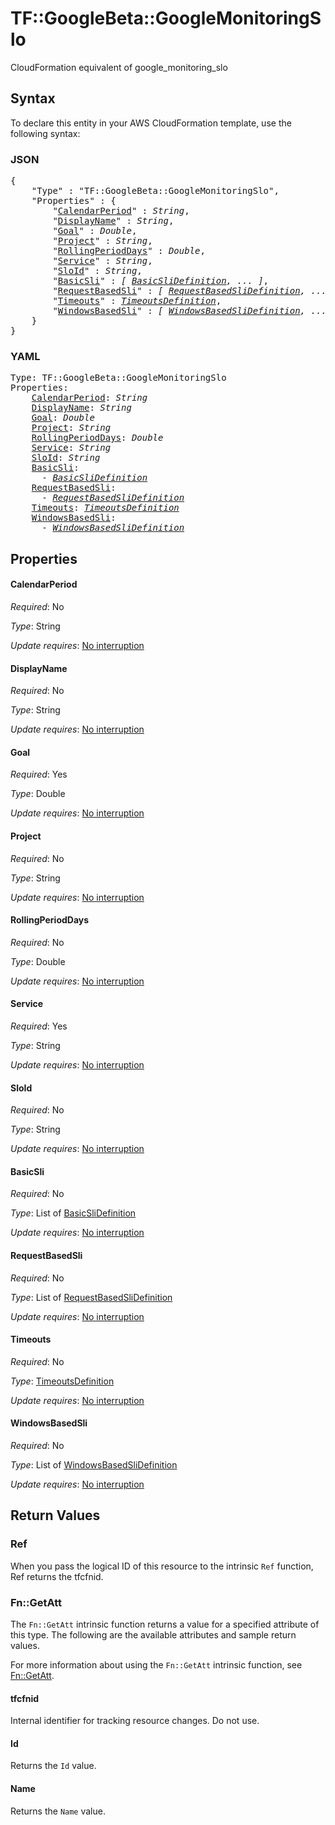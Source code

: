 # TF::GoogleBeta::GoogleMonitoringSlo

CloudFormation equivalent of google_monitoring_slo

## Syntax

To declare this entity in your AWS CloudFormation template, use the following syntax:

### JSON

<pre>
{
    "Type" : "TF::GoogleBeta::GoogleMonitoringSlo",
    "Properties" : {
        "<a href="#calendarperiod" title="CalendarPeriod">CalendarPeriod</a>" : <i>String</i>,
        "<a href="#displayname" title="DisplayName">DisplayName</a>" : <i>String</i>,
        "<a href="#goal" title="Goal">Goal</a>" : <i>Double</i>,
        "<a href="#project" title="Project">Project</a>" : <i>String</i>,
        "<a href="#rollingperioddays" title="RollingPeriodDays">RollingPeriodDays</a>" : <i>Double</i>,
        "<a href="#service" title="Service">Service</a>" : <i>String</i>,
        "<a href="#sloid" title="SloId">SloId</a>" : <i>String</i>,
        "<a href="#basicsli" title="BasicSli">BasicSli</a>" : <i>[ <a href="basicslidefinition.md">BasicSliDefinition</a>, ... ]</i>,
        "<a href="#requestbasedsli" title="RequestBasedSli">RequestBasedSli</a>" : <i>[ <a href="requestbasedslidefinition.md">RequestBasedSliDefinition</a>, ... ]</i>,
        "<a href="#timeouts" title="Timeouts">Timeouts</a>" : <i><a href="timeoutsdefinition.md">TimeoutsDefinition</a></i>,
        "<a href="#windowsbasedsli" title="WindowsBasedSli">WindowsBasedSli</a>" : <i>[ <a href="windowsbasedslidefinition.md">WindowsBasedSliDefinition</a>, ... ]</i>
    }
}
</pre>

### YAML

<pre>
Type: TF::GoogleBeta::GoogleMonitoringSlo
Properties:
    <a href="#calendarperiod" title="CalendarPeriod">CalendarPeriod</a>: <i>String</i>
    <a href="#displayname" title="DisplayName">DisplayName</a>: <i>String</i>
    <a href="#goal" title="Goal">Goal</a>: <i>Double</i>
    <a href="#project" title="Project">Project</a>: <i>String</i>
    <a href="#rollingperioddays" title="RollingPeriodDays">RollingPeriodDays</a>: <i>Double</i>
    <a href="#service" title="Service">Service</a>: <i>String</i>
    <a href="#sloid" title="SloId">SloId</a>: <i>String</i>
    <a href="#basicsli" title="BasicSli">BasicSli</a>: <i>
      - <a href="basicslidefinition.md">BasicSliDefinition</a></i>
    <a href="#requestbasedsli" title="RequestBasedSli">RequestBasedSli</a>: <i>
      - <a href="requestbasedslidefinition.md">RequestBasedSliDefinition</a></i>
    <a href="#timeouts" title="Timeouts">Timeouts</a>: <i><a href="timeoutsdefinition.md">TimeoutsDefinition</a></i>
    <a href="#windowsbasedsli" title="WindowsBasedSli">WindowsBasedSli</a>: <i>
      - <a href="windowsbasedslidefinition.md">WindowsBasedSliDefinition</a></i>
</pre>

## Properties

#### CalendarPeriod

_Required_: No

_Type_: String

_Update requires_: [No interruption](https://docs.aws.amazon.com/AWSCloudFormation/latest/UserGuide/using-cfn-updating-stacks-update-behaviors.html#update-no-interrupt)

#### DisplayName

_Required_: No

_Type_: String

_Update requires_: [No interruption](https://docs.aws.amazon.com/AWSCloudFormation/latest/UserGuide/using-cfn-updating-stacks-update-behaviors.html#update-no-interrupt)

#### Goal

_Required_: Yes

_Type_: Double

_Update requires_: [No interruption](https://docs.aws.amazon.com/AWSCloudFormation/latest/UserGuide/using-cfn-updating-stacks-update-behaviors.html#update-no-interrupt)

#### Project

_Required_: No

_Type_: String

_Update requires_: [No interruption](https://docs.aws.amazon.com/AWSCloudFormation/latest/UserGuide/using-cfn-updating-stacks-update-behaviors.html#update-no-interrupt)

#### RollingPeriodDays

_Required_: No

_Type_: Double

_Update requires_: [No interruption](https://docs.aws.amazon.com/AWSCloudFormation/latest/UserGuide/using-cfn-updating-stacks-update-behaviors.html#update-no-interrupt)

#### Service

_Required_: Yes

_Type_: String

_Update requires_: [No interruption](https://docs.aws.amazon.com/AWSCloudFormation/latest/UserGuide/using-cfn-updating-stacks-update-behaviors.html#update-no-interrupt)

#### SloId

_Required_: No

_Type_: String

_Update requires_: [No interruption](https://docs.aws.amazon.com/AWSCloudFormation/latest/UserGuide/using-cfn-updating-stacks-update-behaviors.html#update-no-interrupt)

#### BasicSli

_Required_: No

_Type_: List of <a href="basicslidefinition.md">BasicSliDefinition</a>

_Update requires_: [No interruption](https://docs.aws.amazon.com/AWSCloudFormation/latest/UserGuide/using-cfn-updating-stacks-update-behaviors.html#update-no-interrupt)

#### RequestBasedSli

_Required_: No

_Type_: List of <a href="requestbasedslidefinition.md">RequestBasedSliDefinition</a>

_Update requires_: [No interruption](https://docs.aws.amazon.com/AWSCloudFormation/latest/UserGuide/using-cfn-updating-stacks-update-behaviors.html#update-no-interrupt)

#### Timeouts

_Required_: No

_Type_: <a href="timeoutsdefinition.md">TimeoutsDefinition</a>

_Update requires_: [No interruption](https://docs.aws.amazon.com/AWSCloudFormation/latest/UserGuide/using-cfn-updating-stacks-update-behaviors.html#update-no-interrupt)

#### WindowsBasedSli

_Required_: No

_Type_: List of <a href="windowsbasedslidefinition.md">WindowsBasedSliDefinition</a>

_Update requires_: [No interruption](https://docs.aws.amazon.com/AWSCloudFormation/latest/UserGuide/using-cfn-updating-stacks-update-behaviors.html#update-no-interrupt)

## Return Values

### Ref

When you pass the logical ID of this resource to the intrinsic `Ref` function, Ref returns the tfcfnid.

### Fn::GetAtt

The `Fn::GetAtt` intrinsic function returns a value for a specified attribute of this type. The following are the available attributes and sample return values.

For more information about using the `Fn::GetAtt` intrinsic function, see [Fn::GetAtt](https://docs.aws.amazon.com/AWSCloudFormation/latest/UserGuide/intrinsic-function-reference-getatt.html).

#### tfcfnid

Internal identifier for tracking resource changes. Do not use.

#### Id

Returns the <code>Id</code> value.

#### Name

Returns the <code>Name</code> value.

